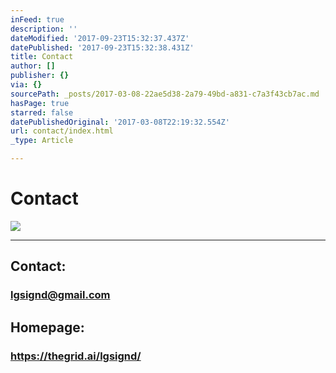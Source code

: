 ```yaml
---
inFeed: true
description: ''
dateModified: '2017-09-23T15:32:37.437Z'
datePublished: '2017-09-23T15:32:38.431Z'
title: Contact
author: []
publisher: {}
via: {}
sourcePath: _posts/2017-03-08-22ae5d38-2a79-49bd-a831-c7a3f43cb7ac.md
hasPage: true
starred: false
datePublishedOriginal: '2017-03-08T22:19:32.554Z'
url: contact/index.html
_type: Article

---
```

# Contact
![](https://imgflo.herokuapp.com/graph/2b2431f8e7ba7b0/f5b92d5b50607a505df2133bc2fee7f6/croprotate.jpg?cropheight=333&cropwidth=208&degrees=0&input=https%3A%2F%2Fthe-grid-user-content.s3-us-west-2.amazonaws.com%2F5dd626af-8731-41ce-ba24-1a60cc3494a7.jpg&x=16&y=0)

---

## Contact: 

### lgsignd@gmail.com

## Homepage:

### https://thegrid.ai/lgsignd/